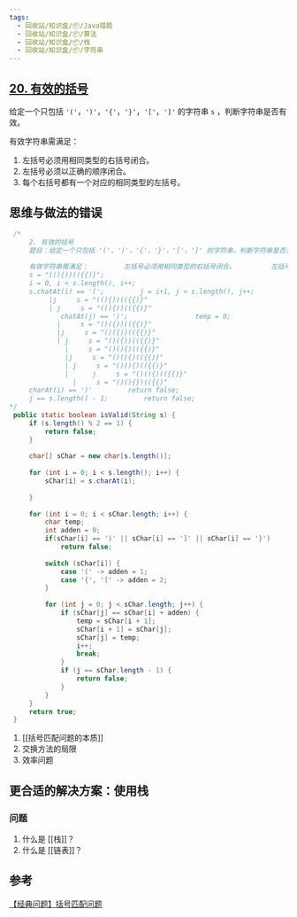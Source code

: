 ```yaml
---
tags:
  - 回收站/知识盒/📦/Java错题
  - 回收站/知识盒/📦/算法
  - 回收站/知识盒/📦/栈
  - 回收站/知识盒/📦/字符串
---
```


## [20. 有效的括号](https://leetcode.cn/problems/valid-parentheses/)

给定一个只包括 `'('`，`')'`，`'{'`，`'}'`，`'['`，`']'` 的字符串 `s` ，判断字符串是否有效。

有效字符串需满足：

1. 左括号必须用相同类型的右括号闭合。
2. 左括号必须以正确的顺序闭合。
3. 每个右括号都有一个对应的相同类型的左括号。

## 思维与做法的错误

```java
 /*  
     2. 有效的括号  
     题目：给定一个只包括 '('，')'，'{'，'}'，'['，']' 的字符串，判断字符串是否有效。  
  
     有效字符串需满足：         左括号必须用相同类型的右括号闭合。         左括号必须以正确的顺序闭合。         每个右括号都有一个对应的相同类型的左括号。     举例:  
     s = "((){))(({{)}";  
     i = 0, i < s.length(), i++;  
     s.chatAt(i) == '(';         j = i+1, j < s.length(), j++;  
          |j     s = "((){))(({{)}"  
          | j     s = "((){))(({{)}"  
             chatAt(j) == ')';                 temp = 0;                 temp = catAt(i+1);                 catAt(i+1) = charAt(j);                 charAt(j) = temp;                 i +=2;                 break;  
            |     s = "()({))(({{)}"  
            |j     s = "()({))(({{)}"  
            | j     s = "()({))(({{)}"  
              |     s = "()(){)(({{)}"  
              |j     s = "()(){)(({{)}"  
              | j     s = "()(){)(({{)}"  
              |      j     s = "()(){)(({{)}"  
                |     s = "()(){})(({{)"  
     charAt(i) == ')'         return false;  
     j == s.length() - 1;         return false;  
*/  
 public static boolean isValid(String s) {  
     if (s.length() % 2 == 1) {  
         return false;  
     }  
  
     char[] sChar = new char[s.length()];  
  
     for (int i = 0; i < s.length(); i++) {  
         sChar[i] = s.charAt(i);  
  
     }  
  
     for (int i = 0; i < sChar.length; i++) {  
         char temp;  
         int adden = 0;  
         if(sChar[i] == ')' || sChar[i] == ']' || sChar[i] == '}')  
             return false;  
  
         switch (sChar[i]) {  
             case '(' -> adden = 1;  
             case '{', '[' -> adden = 2;  
         }  
  
         for (int j = 0; j < sChar.length; j++) {  
             if (sChar[j] == sChar[i] + adden) {  
                 temp = sChar[i + 1];  
                 sChar[i + 1] = sChar[j];  
                 sChar[j] = temp;  
                 i++;  
                 break;  
             }  
             if (j == sChar.length - 1) {  
                 return false;  
             }  
         }  
     }  
     return true;  
 }
```

1. [[括号匹配问题的本质]]
2. 交换方法的局限
3. 效率问题

## 更合适的解决方案：使用栈

### 问题

1. 什么是 [[栈]]？
2. 什么是 [[链表]]？

## 参考

[【经典问题】括号匹配问题](https://blog.csdn.net/mgsky1/article/details/90612888)
